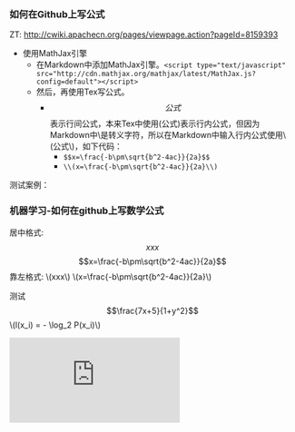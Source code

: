### 如何在Github上写公式

ZT: http://cwiki.apachecn.org/pages/viewpage.action?pageId=8159393

- 使用MathJax引擎
    - 在Markdown中添加MathJax引擎。`<script type="text/javascript" src="http://cdn.mathjax.org/mathjax/latest/MathJax.js?config=default"></script>`
    - 然后，再使用Tex写公式。
        - $$公式$$表示行间公式，本来Tex中使用\(公式\)表示行内公式，但因为Markdown中\是转义字符，所以在Markdown中输入行内公式使用\\(公式\\)，如下代码：
            - `$$x=\frac{-b\pm\sqrt{b^2-4ac}}{2a}$$`
            - `\\(x=\frac{-b\pm\sqrt{b^2-4ac}}{2a}\\)`


测试案例：

### 机器学习-如何在github上写数学公式

<script type="text/javascript" src="http://cdn.mathjax.org/mathjax/latest/MathJax.js?config=default"></script>

居中格式: $$xxx$$
$$x=\frac{-b\pm\sqrt{b^2-4ac}}{2a}$$
靠左格式: \\(xxx\\)
\\(x=\frac{-b\pm\sqrt{b^2-4ac}}{2a}\\)

测试
$$\frac{7x+5}{1+y^2}$$
\\(l(x_i) = - \log_2 P(x_i)\\)


![公式](http://latex.codecogs.com/gif.latex?x=abc+abb)